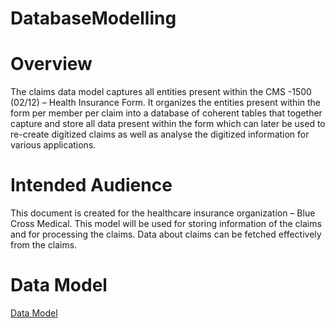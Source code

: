 # DatabaseModelling

#	Overview
The claims data model captures all entities present within the CMS -1500 (02/12) – Health Insurance Form. It organizes the entities present within the form per member per claim into a database of coherent tables that together capture and store all data present within the form which can later be used to re-create digitized claims as well as analyse the digitized information for various applications. 

#	Intended Audience
This document is created for the healthcare insurance organization – Blue Cross Medical. This model will be used for storing information of the claims and for processing the claims. Data about claims can be fetched effectively from the claims.

# Data Model 
[ Data Model ](https://github.com/zalak13/DatabaseModelling/blob/master/MySQL%205_6.bmp)
